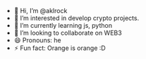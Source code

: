 - 👋 Hi, I’m @aklrock
- 👀 I’m interested in develop crypto projects.
- 🌱 I’m currently learning js, python
- 💞️ I’m looking to collaborate on WEB3
- 😄 Pronouns: he
- ⚡ Fun fact: Orange is orange :D

<!---
aklrock/aklrock is a ✨ special ✨ repository because its `README.md` (this file) appears on your GitHub profile.
You can click the Preview link to take a look at your changes.
--->
